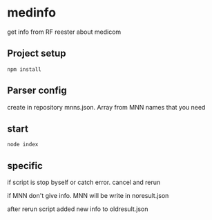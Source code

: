 # medinfo

get info from RF reester about medicom

## Project setup

```
npm install
```

## Parser config

create in repository mnns.json. Array from MNN names that you need 

## start

```
node index
```
## specific
if script is stop byself or catch error. cancel and rerun 

if MNN don't give info. MNN will be write in noresult.json

after rerun script added new info to oldresult.json

